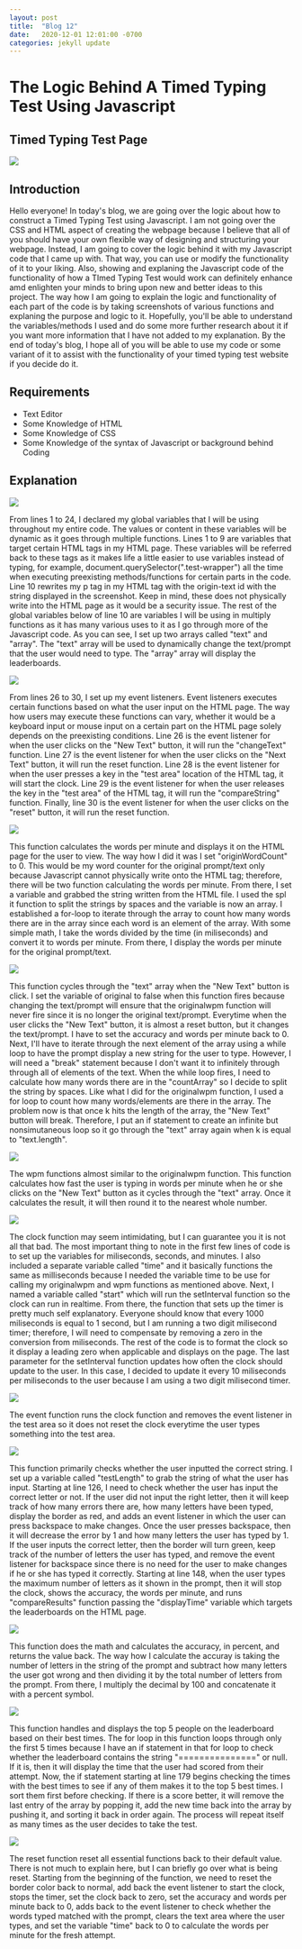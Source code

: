 ```yaml
---
layout: post
title:  "Blog 12"
date:   2020-12-01 12:01:00 -0700
categories: jekyll update
---
```

<h1><b>The Logic Behind A Timed Typing Test Using Javascript</b></h1>

<h2><b>Timed Typing Test Page</b></h2>

<img src="https://i.gyazo.com/332061713fb5083caeb7e98aee7d6325.png">

<h2><b>Introduction</b></h2>
<p>Hello everyone! In today's blog, we are going over the logic about how to construct a Timed Typing Test using Javascript. I am not going over the CSS and HTML aspect of creating the webpage because I believe that all of you should have your own flexible way of designing and structuring your webpage. Instead, I am going to cover the logic behind it with my Javascript code that I came up with. That way, you can use or modify the functionality of it to your liking. Also, showing and explaning the Javascript code of the functionality of how a TImed Typing Test would work can definitely enhance amd enlighten your minds to bring upon new and better ideas to this project. The way how I am going to explain the logic and functionality of each part of the code is by taking screenshots of various functions and explaning the purpose and logic to it. Hopefully, you'll be able to understand the variables/methods I used and do some more further research about it if you want more information that I have not added to my explanation. By the end of today's blog, I hope all of you will be able to use my code or some variant of it to assist with the functionality of your timed typing test website if you decide do it.
</p>

<h2><b>Requirements</b></h2>
<ul>
<li>Text Editor</li>
<li>Some Knowledge of HTML</li>
<li>Some Knowledge of CSS</li>
<li>Some Knowledge of the syntax of Javascript or background behind Coding</li>
</ul>

<h2><b>Explanation</b></h2>
<img src ="https://i.gyazo.com/6ff33c2efa303fc34b1f696afd09c56f.png">
<p>From lines 1 to 24, I declared my global variables that I will be using throughout my entire code. The values or content in these variables will be dynamic as it goes through multiple functions. Lines 1 to 9 are variables that target certain HTML tags in my HTML page. These variables will be referred back to these tags as it makes life a little easier to use variables instead of typing, for example, document.querySelector(&quot;.test-wrapper&quot;) all the time when executing preexisting methods/functions for certain parts in the code. Line 10 rewrites my p tag in my HTML tag with the origin-text id with the string displayed in the screenshot. Keep in mind, these does not physically write into the HTML page as it would be a security issue. The rest of the global variables below of line 10 are variables I will be using in multiply functions as it has many various uses to it as I go through more of the Javascript code. As you can see, I set up two arrays called &quot;text&quot; and &quot;array&quot;. The &quot;text&quot; array will be used to dynamically change the text/prompt that the user would need to type. The &quot;array&quot; array will display the leaderboards.
</p>

<img src ="https://i.gyazo.com/908fbf1d2c73dfe20f80a1cd2fe3445a.png">
<p>From lines 26 to 30, I set up my event listeners. Event listeners executes certain functions based on what the user input on the HTML page. The way how users may execute these functions can vary, whether it would be a keyboard input or mouse input on a certain part on the HTML page solely depends on the preexisting conditions. Line 26 is the event listener for when the user clicks on the &quot;New Text&quot; button, it will run the &quot;changeText&quot; function. Line 27 is the event listener for when the user clicks on the &quot;Next Text&quot; button, it will run the reset function. Line 28 is the event listener for when the user presses a key in the &quot;test area&quot; location of the HTML tag, it will start the clock. Line 29 is the event listener for when the user releases the key in the &quot;test area&quot; of the HTML tag, it will run the &quot;compareString&quot; function. Finally, line 30 is the event listener for when the user clicks on the &quot;reset&quot; button, it will run the reset function.
</p>

<img src="https://i.gyazo.com/8bbf9da0d91417d8385cc93476b786d6.png">
<p>This function calculates the words per minute and displays it on the HTML page for the user to view. The way how I did it was I set &quot;originWordCount&quot; to 0. This would be my word counter for the original prompt/text only because Javascript cannot physically write onto the HTML tag; therefore, there will be two function calculating the words per minute. From there, I set a variable and grabbed the string written from the HTML file. I used the spl it function to split the strings by spaces and the variable is now an array. I established a for-loop to iterate through the array to count how many words there are in the array since each word is an element of the array. With some simple math, I take the words divided by the time (in miliseconds) and convert it to words per minute. From there, I display the words per minute for the original prompt/text.
</p>

<img src ="https://i.gyazo.com/b38ce41d7de7bd4823129a85e24abb1f.png">
<p>This function cycles through the &quot;text&quot; array when the &quot;New Text&quot; button is click. I set the variable of original to false when this function fires because changing the text/prompt will ensure that the originalwpm function will never fire since it is no longer the original text/prompt. Everytime when the user clicks the &quot;New Text&quot; button, it is almost a reset button, but it changes the text/prompt. I have to set the accuracy and words per minute back to 0. Next, I'll have to iterate through the next element of the array using a while loop to have the prompt display a new string for the user to type. However, I will need a &quot;break&quot; statement because I don't want it to infinitely through through all of elements of the text. When the while loop fires, I need to calculate how many words there are in the &quot;countArray&quot; so I decide to split the string by spaces. Like what I did for the originalwpm function, I used a for loop to count how many words/elements are there in the array. The problem now is that once k hits the length of the array, the &quot;New Text&quot; button will break. Therefore, I put an if statement to create an infinite but nonsimutaneous loop so it go through the &quot;text&quot; array again when k is equal to &quot;text.length&quot;.
</p>

<img src="https://i.gyazo.com/3bcd5aa6fc3e85451597750586b2cf4e.png">
<p>The wpm functions almost similar to the originalwpm function. This function calculates how fast the user is typing in words per minute when he or she clicks on the &quot;New Text&quot; button as it cycles through the &quot;text&quot; array. Once it calculates the result, it will then round it to the nearest whole number.
</p>

<img src="https://i.gyazo.com/5d693b14770baa622121c9de9682c746.png">
<p>The clock function may seem intimidating, but I can guarantee you it is not all that bad. The most important thing to note in the first few lines of code is to set up the variables for miliseconds, seconds, and minutes. I also included a separate variable called &quot;time&quot; and it basically functions the same as milliseconds because I needed the variable time to be use for calling my originalwpm and wpm functions as mentioned above. Next, I named a variable called &quot;start&quot; which will run the setInterval function so the clock can run in realtime. From there, the function that sets up the timer is pretty much self explanatory. Everyone should know that every 1000 miliseconds is equal to 1 second, but I am running a two digit milisecond timer; therefore, I will need to compensate by removing a zero in the conversion from miliseconds. The rest of the code is to format the clock so it display a leading zero when applicable and displays on the page. The last parameter for the setInterval function updates how often the clock should update to the user. In this case, I decided to update it every 10 miliseconds per miliseconds to the user because I am using a two digit milisecond timer.
</p>

<img src="https://i.gyazo.com/5d6458595aa64d600038c1bf50ea4807.png">
<p>The event function runs the clock function and removes the event listener in the test area so it does not reset the clock everytime the user types something into the test area.
</p>

<img src ="https://i.gyazo.com/c2c8625d5caa9ab4df82dae68c32178b.png">
<P>This function primarily checks whether the user inputted the correct string. I set up a variable called &quot;testLength&quot; to grab the string of what the user has input. Starting at line 126, I need to check whether the user has input the correct letter or not. If the user did not input the right letter, then it will keep track of how many errors there are, how many letters have been typed, display the border as red, and adds an event listener in which the user can press backspace to make changes. Once the user presses backspace, then it will decrease the error by 1 and how many letters the user has typed by 1. If the user inputs the correct letter, then the border will turn green, keep track of the number of letters the user has typed, and remove the event listener for backspace since there is no need for the user to make changes if he or she has typed it correctly. Starting at line 148, when the user types the maximum number of letters as it shown in the prompt, then it will stop the clock, shows the accuracy, the words per minute, and runs &quot;compareResults&quot; function passing the &quot;displayTime&quot; variable which targets the leaderboards on the HTML page.
</P>

<img src="https://i.gyazo.com/e5be1704b1ab2505c1eeddd7be76de86.png">
<p>This function does the math and calculates the accuracy, in percent, and returns the value back. The way how I calculate the accuray is taking the number of letters in the string of the prompt and subtract how many letters the user got wrong and then dividing it by the total number of letters from the prompt. From there, I multiply the decimal by 100 and concatenate it with a percent symbol.
</p>

<img src="https://i.gyazo.com/63628860473675ddfa26706c56b1b613.png">
<p>This function handles and displays the top 5 people on the leaderboard based on their best times. The for loop in this function loops through only the first 5 times because I have an if statement in that for loop to check whether the leaderboard contains the string &quot;===============&quot; or null. If it is, then it will display the time that the user had scored from their attempt. Now, the if statement starting at line 179 begins checking the times with the best times to see if any of them makes it to the top 5 best times. I sort them first before checking. If there is a score better, it will remove the last entry of the array by popping it, add the new time back into the array by pushing it, and sorting it back in order again. The process will repeat itself as many times as the user decides to take the test.</p>

<img src="https://i.gyazo.com/28b357c7dbf4f736081e426912faf39f.png">
<p>The reset function reset all essential functions back to their default value. There is not much to explain here, but I can briefly go over what is being reset. Starting from the beginning of the function, we need to reset the border color back to normal, add back the event listener to start the clock, stops the timer, set the clock back to zero, set the accuracy and words per minute back to 0, adds back to the event listener to check whether the words typed matched with the prompt, clears the text area where the user types, and set the variable &quot;time&quot; back to 0 to calculate the words per minute for the fresh attempt.
</p>